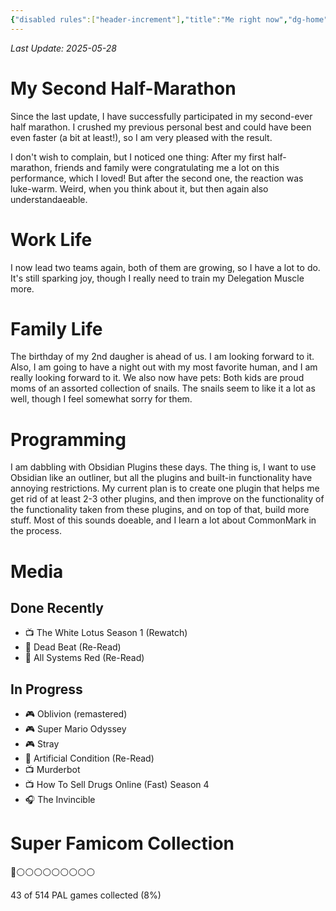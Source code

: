 ```yaml
---
{"disabled rules":["header-increment"],"title":"Me right now","dg-home":false,"dg-publish":true,"dg-pinned":false,"created-date":"2025-04-27T10:27:42","updated-date":"2025-05-28T16:07:12","dg-home-link":false,"hide-layout-footer-pageupdate":true,"aliases":["Me right now"],"linter-yaml-title-alias":"Me right now","dg-path":"now.md","permalink":"/now/","dgPassFrontmatter":true}
---
```

_Last Update: 2025-05-28_

# My Second Half-Marathon
Since the last update, I have successfully participated in my second-ever half marathon. I crushed my previous personal best and could have been even faster (a bit at least!), so I am very pleased with the result. 

I don't wish to complain, but I noticed one thing: After my first half-marathon, friends and family were congratulating me a lot on this performance, which I loved! But after the second one, the reaction was luke-warm. Weird, when you think about it, but then again also understandaeable.

# Work Life
I now lead two teams again, both of them are growing, so I have a lot to do. It's still sparking joy, though I really need to train my Delegation Muscle more.

# Family Life
The birthday of my 2nd daugher is ahead of us. I am looking forward to it. Also, I am going to have a night out with my most favorite human, and I am really looking forward to it.
We also now have pets: Both kids are proud moms of an assorted collection of snails. The snails seem to like it a lot as well, though I feel somewhat sorry for them. 

# Programming
I am dabbling with Obsidian Plugins these days. The thing is, I want to use Obsidian like an outliner, but all the plugins and built-in functionality have annoying restrictions. My current plan is to create one plugin that helps me get rid of at least 2-3 other plugins, and then improve on the functionality of the functionality taken from these plugins, and on top of that, build more stuff. 
Most of this sounds doeable, and I learn a lot about CommonMark in the process.

# Media
## Done Recently
- 📺 The White Lotus Season 1 (Rewatch)
-  📖 Dead Beat (Re-Read)
-  📖 All Systems Red (Re-Read)
## In Progress
- 🎮 Oblivion (remastered)
- 🎮 Super Mario Odyssey
- 🎮 Stray
- 📖 Artificial Condition (Re-Read)
- 📺 Murderbot 
- 📺 How To Sell Drugs Online (Fast) Season 4
- 🎧 The Invincible

# Super Famicom Collection
👾⚪️⚪️⚪️⚪️⚪️⚪️⚪️⚪️⚪️

43 of 514 PAL games collected (8%)  

